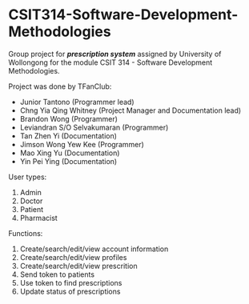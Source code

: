 # CSIT314-Software-Development-Methodologies
Group project for ***prescription system*** assigned by University of Wollongong for the module CSIT 314 - Software Development Methodologies.

Project was done by TFanClub:
* Junior Tantono (Programmer lead)
* Chng Yia Qing Whitney (Project Manager and Documentation lead)
* Brandon Wong (Programmer)
* Leviandran S/O Selvakumaran (Programmer)
* Tan Zhen Yi (Documentation)
* Jimson Wong Yew Kee (Programmer)
* Mao Xing Yu (Documentation)
* Yin Pei Ying (Documentation)


User types:
1. Admin
2. Doctor
3. Patient
4. Pharmacist

Functions:
1. Create/search/edit/view account information
2. Create/search/edit/view profiles
3. Create/search/edit/view prescrition
4. Send token to patients
5. Use token to find prescriptions
6. Update status of prescriptions

